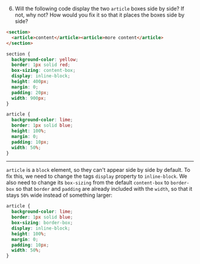 6. Will the following code display the two `article` boxes side by side? If not, why not? How would you fix it so that it places the boxes side by side?

```html
<section>
  <article>content</article><article>more content</article>
</section>
```

```css
section {
  background-color: yellow;
  border: 1px solid red;
  box-sizing: content-box;
  display: inline-block;
  height: 400px;
  margin: 0;
  padding: 20px;
  width: 900px;
}

article {
  background-color: lime;
  border: 1px solid blue;
  height: 100%;
  margin: 0;
  padding: 10px;
  width: 50%;
}
```

---
`article` is a `block` element, so they can't appear side by side by default. To fix this, we need to change the tags `display` property to `inline-block`. We also need to change its `box-sizing` from the default `content-box` to `border-box` so that `border` and `padding` are already included with the `width`, so that it stays `50%` wide instead of something larger:

```css
article {
  background-color: lime;
  border: 1px solid blue;
  box-sizing: border-box;
  display: inline-block;
  height: 100%;
  margin: 0;
  padding: 10px;
  width: 50%;
}
```

